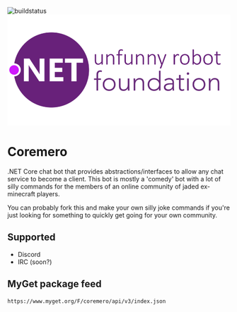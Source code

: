 ![buildstatus](https://ci.appveyor.com/api/projects/status/github/darvell/Coremero?branch=master&svg=true)
![logo](https://raw.githubusercontent.com/darvell/coremero/master/coremero.png)

# Coremero
.NET Core chat bot that provides abstractions/interfaces to allow any chat service to become a client.
This bot is mostly a 'comedy' bot with a lot of silly commands for the members of an online community of jaded ex-minecraft players.

You can probably fork this and make your own silly joke commands if you're just looking for something to quickly get going for your own community.

## Supported

* Discord
* IRC (soon?)

## MyGet package feed

```
https://www.myget.org/F/coremero/api/v3/index.json
```